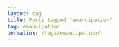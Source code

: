 ```yaml
---
layout: tag
title: Posts tagged "emancipation"
tag: emancipation
permalink: /tags/emancipation/
---
```

